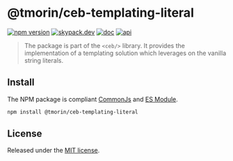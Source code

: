 # @tmorin/ceb-templating-literal

[![npm version](https://badge.fury.io/js/%40tmorin%2Fceb-templating-literal.svg)](https://badge.fury.io/js/%40tmorin%2Fceb-templating-literal)
[![skypack.dev](https://img.shields.io/badge/-skypack.dev-blueviolet.svg)](https://www.skypack.dev/view/@tmorin/ceb-messaging-templating-literal)
[![doc](https://img.shields.io/badge/-doc-informational.svg)](https://tmorin.github.io/ceb)
[![api](https://img.shields.io/badge/-api-informational.svg)](https://tmorin.github.io/ceb/api/modules/_tmorin_ceb_templating_literal.html)

> The package is part of the `<ceb/>` library.
> It provides the implementation of a templating solution which leverages on the vanilla string literals.

## Install

The NPM package is compliant [CommonJs](https://flaviocopes.com/commonjs) and [ES Module](https://flaviocopes.com/es-modules).

```bash
npm install @tmorin/ceb-templating-literal
```

## License

Released under the [MIT license].

[Custom Elements (v1)]: https://html.spec.whatwg.org/multipage/custom-elements.html
[MIT license]: http://opensource.org/licenses/MIT
